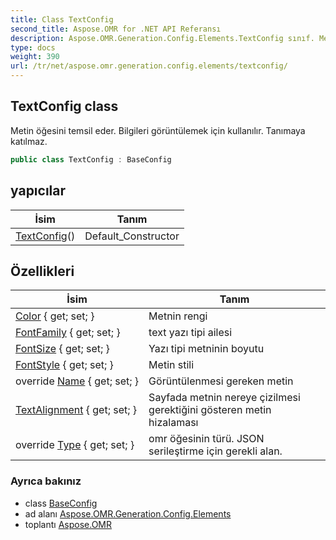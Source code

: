 ```yaml
---
title: Class TextConfig
second_title: Aspose.OMR for .NET API Referansı
description: Aspose.OMR.Generation.Config.Elements.TextConfig sınıf. Metin öğesini temsil eder. Bilgileri görüntülemek için kullanılır. Tanımaya katılmaz.
type: docs
weight: 390
url: /tr/net/aspose.omr.generation.config.elements/textconfig/
---
```

## TextConfig class

Metin öğesini temsil eder. Bilgileri görüntülemek için kullanılır. Tanımaya katılmaz.

```csharp
public class TextConfig : BaseConfig
```

## yapıcılar

| İsim | Tanım |
| --- | --- |
| [TextConfig](textconfig/)() | Default_Constructor |

## Özellikleri

| İsim | Tanım |
| --- | --- |
| [Color](../../aspose.omr.generation.config.elements/textconfig/color/) { get; set; } | Metnin rengi |
| [FontFamily](../../aspose.omr.generation.config.elements/textconfig/fontfamily/) { get; set; } | text yazı tipi ailesi |
| [FontSize](../../aspose.omr.generation.config.elements/textconfig/fontsize/) { get; set; } | Yazı tipi metninin boyutu |
| [FontStyle](../../aspose.omr.generation.config.elements/textconfig/fontstyle/) { get; set; } | Metin stili |
| override [Name](../../aspose.omr.generation.config.elements/textconfig/name/) { get; set; } | Görüntülenmesi gereken metin |
| [TextAlignment](../../aspose.omr.generation.config.elements/textconfig/textalignment/) { get; set; } | Sayfada metnin nereye çizilmesi gerektiğini gösteren metin hizalaması |
| override [Type](../../aspose.omr.generation.config.elements/textconfig/type/) { get; set; } | omr öğesinin türü. JSON serileştirme için gerekli alan. |

### Ayrıca bakınız

* class [BaseConfig](../../aspose.omr.generation.config/baseconfig/)
* ad alanı [Aspose.OMR.Generation.Config.Elements](../../aspose.omr.generation.config.elements/)
* toplantı [Aspose.OMR](../../)


